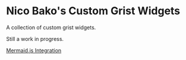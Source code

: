 # Nico Bako's Custom Grist Widgets

A collection of custom grist widgets.

Still a work in progress.

[Mermaid.js Integration](./mermaid.html)
